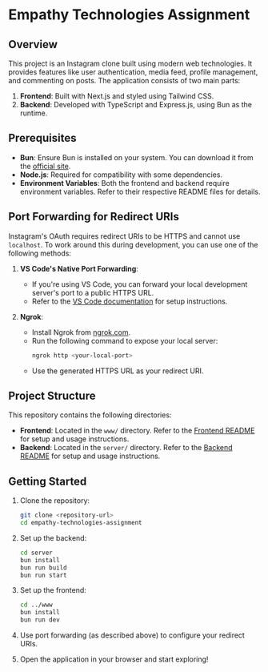 # Empathy Technologies Assignment

## Overview

This project is an Instagram clone built using modern web technologies. It provides features like user authentication, media feed, profile management, and commenting on posts. The application consists of two main parts:

1. **Frontend**: Built with Next.js and styled using Tailwind CSS.
2. **Backend**: Developed with TypeScript and Express.js, using Bun as the runtime.

## Prerequisites

-   **Bun**: Ensure Bun is installed on your system. You can download it from the [official site](https://bun.sh/).
-   **Node.js**: Required for compatibility with some dependencies.
-   **Environment Variables**: Both the frontend and backend require environment variables. Refer to their respective README files for details.

## Port Forwarding for Redirect URIs

Instagram's OAuth requires redirect URIs to be HTTPS and cannot use `localhost`. To work around this during development, you can use one of the following methods:

1. **VS Code's Native Port Forwarding**:

    - If you're using VS Code, you can forward your local development server's port to a public HTTPS URL.
    - Refer to the [VS Code documentation](https://code.visualstudio.com/docs/remote/ssh#_forwarding-a-port) for setup instructions.

2. **Ngrok**:
    - Install Ngrok from [ngrok.com](https://ngrok.com/).
    - Run the following command to expose your local server:
        ```bash
        ngrok http <your-local-port>
        ```
    - Use the generated HTTPS URL as your redirect URI.

## Project Structure

This repository contains the following directories:

-   **Frontend**: Located in the `www/` directory. Refer to the [Frontend README](www/README.md) for setup and usage instructions.
-   **Backend**: Located in the `server/` directory. Refer to the [Backend README](server/README.md) for setup and usage instructions.

## Getting Started

1. Clone the repository:

    ```bash
    git clone <repository-url>
    cd empathy-technologies-assignment
    ```

2. Set up the backend:

    ```bash
    cd server
    bun install
    bun run build
    bun run start
    ```

3. Set up the frontend:

    ```bash
    cd ../www
    bun install
    bun run dev
    ```

4. Use port forwarding (as described above) to configure your redirect URIs.

5. Open the application in your browser and start exploring!
